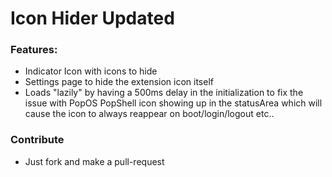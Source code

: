 # Icon Hider Updated

### Features:
- Indicator Icon with icons to hide
- Settings page to hide the extension icon itself
- Loads "lazily" by having a 500ms delay in the initialization to fix the issue with PopOS PopShell icon showing up in the statusArea which will cause the icon to always reappear on boot/login/logout etc..

### Contribute
- Just fork and make a pull-request
